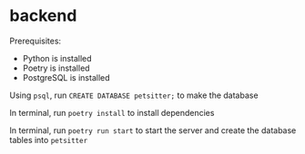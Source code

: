 # backend

Prerequisites:

- Python is installed
- Poetry is installed
- PostgreSQL is installed

Using `psql`, run `CREATE DATABASE petsitter;` to make the database

In terminal, run `poetry install` to install dependencies

In terminal, run `poetry run start` to start the server and create the database tables into `petsitter`